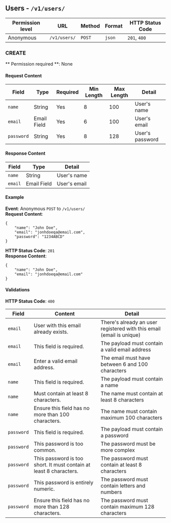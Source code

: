 ## Users - `/v1/users/`


| Permission level  |   URL| Method  | Format   |  HTTP Status Code |
|---|---|---|---|---|
|  Anonymous |  `/v1/users/` |   `POST`|  `json` |  `201`, `400` |


### CREATE
** Permission required **: None
#### Request Content

|  Field | Type  | Required  |  Min Length |  Max Length |  Detail |
|---|---|---|---|---|---|
|  `name` |  String |  Yes |  8 |  100 |  User's name |
| `email` |  Email Field |  Yes | 6  | 100  | User's email  |
| `password` |  String |  Yes | 8  | 128  | User's password  |

#### Response Content
|  Field | Type  |Detail   |
|---|---|---|
|  `name` | String  |  User's name |
|  `email`|  Email Field |  User's email |

#### Example

**Event**: Anonymous `POST` to `/v1/users/`  
**Request Content**: 
```
{
	"name": "John Doe",
	"email": "jonhdoeqa@email.com",
	"password": "1234ABCD"
}

```
**HTTP Status Code**: `201`  
**Response Content**:
```
{
	"name": "John Doe",
	"email": "jonhdoeqa@email.com"
}
```

#### Validations
**HTTP Status Code**: `400`  

| Field  | Content  |  Detail |
|---|---|---|
| `email`  |  User with this email already exists. |  There's already an user registered with this email (email is unique) |
| `email`|  This field is required. | The payload must contain a valid email address  |
| `email` | Enter a valid email address.  | The email must have between 6 and 100 characters  |
| `name` | This field is required.  |  The payload must contain a name |
| `name` | Must contain at least 8 characters.  | The name must contain at least 8 characters  |
| `name` |  Ensure this field has no more than 100 characters. | The name must contain maximum 100 characters  |
| `password`  | This field is required.  | The payload must contain a password   |
| `password`  | This password is too common.  | The password must be more complex   |
| `password`  |  This password is too short. It must contain at least 8 characters.  |  The password must contain at least 8 characters  |
| `password` | This password is entirely numeric.  | The password must contain letters and numbers  |
| `password` |  Ensure this field has no more than 128 characters. |  The password must contain maximum 128 characters |